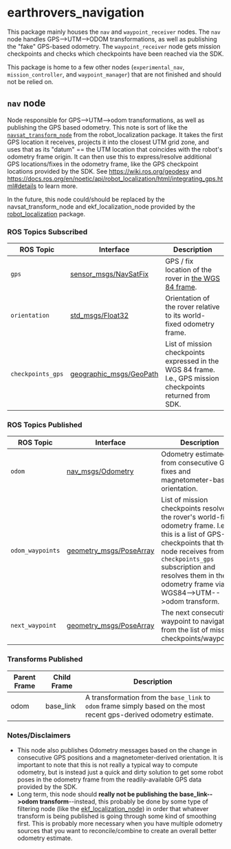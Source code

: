 # earthrovers_navigation
This package mainly houses the `nav` and `waypoint_receiver` nodes. The `nav`
node handles GPS-->UTM-->ODOM transformations, as well as publishing the "fake"
GPS-based odometry. The `waypoint_receiver` node gets mission checkpoints and
checks which checkpoints have been reached via the SDK.

This package is home to a few other nodes (`experimental_nav`,
`mission_controller`, and `waypoint_manager`) that are not finished and
should not be relied on.

## `nav` node
Node responsible for GPS-->UTM-->odom transformations, as well as publishing the
GPS based odometry. This note is sort of like the [`navsat_transform_node`](https://docs.ros.org/en/noetic/api/robot_localization/html/navsat_transform_node.html) from
the robot_localization package. It takes the first GPS location it receives,
projects it into the closest UTM grid zone, and uses that as its "datum" == the
UTM location that coincides with the robot's odometry frame origin. It can then
use this to express/resolve additional GPS locations/fixes in the odometry
frame, like the GPS checkpoint locations provided by the SDK. See
https://wiki.ros.org/geodesy and
https://docs.ros.org/en/noetic/api/robot_localization/html/integrating_gps.html#details
to learn more.


In the future, this node could/should be replaced by the navsat_transform_node
and ekf_localization_node provided by the
[robot_localization](https://docs.ros.org/en/noetic/api/robot_localization/html/index.html)
package.
### ROS Topics Subscribed

| ROS Topic | Interface | Description |
| --- | --- | --- |
| `gps` | [sensor_msgs/NavSatFix](https://docs.ros.org/en/noetic/api/sensor_msgs/html/msg/NavSatFix.html) | GPS / fix location of the rover in [the WGS 84 frame](https://en.wikipedia.org/wiki/World_Geodetic_System). |
| `orientation` | [std_msgs/Float32](https://docs.ros.org/en/noetic/api/std_msgs/html/msg/Float32.html) | Orientation of the rover relative to its world-fixed odometry frame. |
| `checkpoints_gps` | [geographic_msgs/GeoPath](https://docs.ros.org/en/melodic/api/geographic_msgs/html/msg/GeoPath.html) | List of mission checkpoints expressed in the WGS 84 frame. I.e., GPS mission checkpoints returned from SDK. |

### ROS Topics Published
| ROS Topic | Interface | Description |
| --- | --- | --- |
| `odom` | [nav_msgs/Odometry](https://docs.ros.org/en/noetic/api/nav_msgs/html/msg/Odometry.html) | Odometry estimated from consecutive GPS fixes and magnetometer-based orientation. |
| `odom_waypoints` | [geometry_msgs/PoseArray](https://docs.ros.org/en/noetic/api/geometry_msgs/html/msg/PoseArray.html) | List of mission checkpoints resolved in the rover's world-fixed odometry frame. I.e., this is a list of GPS-checkpoints that the node receives from its `checkpoints_gps` subscription and resolves them in the odometry frame via the WGS84-->UTM-->odom transform. |
| `next_waypoint` | [geometry_msgs/PoseArray](https://docs.ros.org/en/noetic/api/geometry_msgs/html/msg/PoseArray.html) | The next consecutive waypoint to navigate to from the list of mission checkpoints/waypoints. |

### Transforms Published
| Parent Frame | Child Frame | Description |
| --- | --- | --- |
| odom | base_link | A transformation from the `base_link` to `odom` frame simply based on the most recent gps-derived odometry estimate. |

### Notes/Disclaimers

- This node also publishes Odometry messages based on the change in consecutive
  GPS  positions and a magnetometer-derived orientation. It is important to note
  that this is not really a typical way to compute odometry, but is instead just a
  quick and dirty solution to get some robot poses in the odometry frame from
  the readily-available GPS data provided by the SDK.
- Long term, this node should **really not be publishing the base_link-->odom
  transform**--instead, this probably be done by some type of filtering node
  (like the
  [ekf_localization_node](https://docs.ros.org/en/noetic/api/robot_localization/html/state_estimation_nodes.html#ekf-localization-node))
  in order that whatever transform is being published is going through some kind
  of smoothing first. This is probably more necessary when you have multiple
  odometry sources that you want to reconcile/combine to create an overall
  better odometry estimate.



